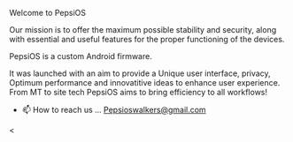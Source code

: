 
Welcome to PepsiOS

Our mission is to offer the maximum possible stability and security, along with essential and useful features for the proper functioning of the devices.

PepsiOS is a custom Android firmware.

It was launched with an aim to provide a Unique user interface, privacy, Optimum performance and innovatitive ideas to enhance user experience.
From MT to site tech PepsiOS aims to bring efficiency to all workflows!

- 📫 How to reach us ... Pepsioswalkers@gmail.com

<
